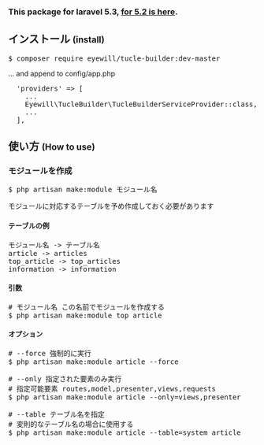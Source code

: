 ### This package for laravel 5.3, [for 5.2 is here](https://github.com/eyewill/tucle-builder/tree/0.1.x).

## インストール <small>(install)</small>

<pre>
$ composer require eyewill/tucle-builder:dev-master
</pre>

... and append to config/app.php

<pre>
  'providers' => [
    ...
    Eyewill\TucleBuilder\TucleBuilderServiceProvider::class,
    ...
  ],
</pre>

## 使い方 <small>(How to use)</small>

### モジュールを作成

<pre>
$ php artisan make:module モジュール名
</pre>

モジュールに対応するテーブルを予め作成しておく必要があります

#### テーブルの例

<pre>
モジュール名 -> テーブル名
article -> articles
top_article -> top_articles
information -> information
</pre>

#### 引数

<pre>
# モジュール名 この名前でモジュールを作成する
$ php artisan make:module top_article
</pre>

#### オプション

<pre>
# --force 強制的に実行
$ php artisan make:module article --force

# --only 指定された要素のみ実行
# 指定可能要素 routes,model,presenter,views,requests
$ php artisan make:module article --only=views,presenter

# --table テーブル名を指定
# 変則的なテーブル名の場合に使用する
$ php artisan make:module article --table=system_article
</pre>
